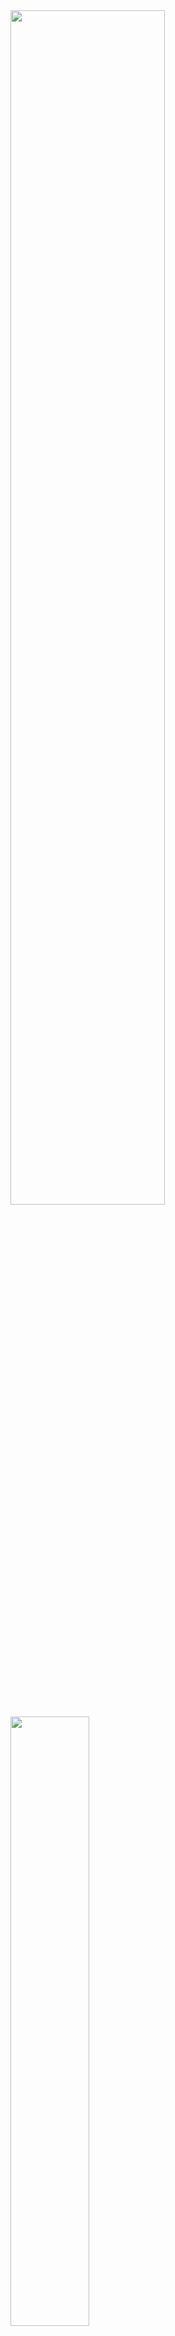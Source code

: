 <!--![Metrics](/github-metrics.svg)-->
<img src="https://github-readme-stats-xcanwin.vercel.app/api?username=Super-Badmen-Viper&show_icons=true&hide=contribs,prs" width="70%" />
<img src="https://github-readme-stats-xcanwin.vercel.app/api/top-langs/?username=Super-Badmen-Viper&layout=compact" width="50%" />

## Xiang Cheng
- Email: xiangch007@gmail.com  or  xiangch007@qq.com

## <a href="https://github.com/Super-Badmen-Viper">Selected Github Open Source Project：</a>
- <a href="https://github.com/Super-Badmen-Viper/NSMusicS">NSMusicS</a> Desktop Music Software（Electron、Vue3、TypeScript）【open sourced】 
- <a href="https://github.com/Super-Badmen-Viper/NineSong">NineSong</a> Personal Digital Center Server（Golang、Gin、MongoDB、Gorm）【open sourced】 
- <a href="https://github.com/Super-Badmen-Viper/NSMusicS-Flutter">NSMusicS-Flutter</a> Phone Music Software（Flutter、Dart）【not open sourced】 
- Updating......

## Research Interests
- Software System development, Golang, math of computer, .NET , Maching Learning, Knowledge graph
- Updating......

## Selected Awards
- None temporarily
- Updating......

## Selected Papers
- None temporarily
- Updating......
